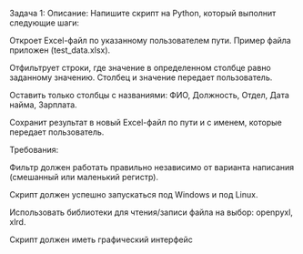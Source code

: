  Задача 1:
Описание: Напишите скрипт на Python, который выполнит следующие шаги:
 
Откроет Excel-файл по указанному пользователем пути. Пример файла приложен (test_data.xlsx).

Отфильтрует строки, где значение в определенном столбце равно заданному значению. Столбец и значение передает пользователь.

Оставить только столбцы с названиями: 
ФИО, Должность, Отдел, Дата найма, Зарплата.

Сохранит результат в новый Excel-файл по пути и с именем, которые передает пользователь.

Требования:
 
Фильтр должен работать правильно независимо от варианта написания (смешанный или маленький регистр).

Скрипт должен успешно запускаться под Windows и под Linux.

Использовать библиотеки для чтения/записи файла на выбор: openpyxl, xlrd.

Скрипт должен иметь графический интерфейс